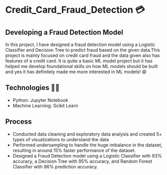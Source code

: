 # Credit_Card_Fraud_Detection 💳
## Developing a Fraud Detection Model
In this project, I have designed a fraud detection model using a Logistic Classifier and Decision Tree to predict fraud based on the given data.This project is mainly focused on credit card fraud and the data given
also has features of a credit card. It is quite a basic ML model project but it has helped me develop foundational skills on how ML models should be built and yes it has definitely made me more interested in
ML models! 😄
## Technologies 👩‍💻
- Python: Jupyter Notebook
- Machine Learning: Scikit Learn
## Process
- Conducted data cleaning and exploratory data analysis and created 5+ types of visualizations to understand the data
- Performed undersampling to handle the huge imbalance in the dataset, resulting in around 15% faster performance of the dataset.
- Designed a Fraud Detection model using a Logistic Classifier with 93% accuracy, a Decision Tree with 95% accuracy, and Random Forest Classifier with 96% prediction accuracy.
